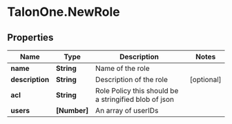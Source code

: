 # TalonOne.NewRole

## Properties
Name | Type | Description | Notes
------------ | ------------- | ------------- | -------------
**name** | **String** | Name of the role | 
**description** | **String** | Description of the role | [optional] 
**acl** | **String** | Role Policy this should be a stringified blob of json | 
**users** | **[Number]** | An array of userIDs | 



